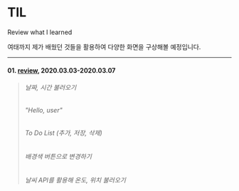 # TIL
Review what I learned

여태까지 제가 배웠던 것들을 활용하여 다양한 화면을 구상해볼 예정입니다.

* * *

#### 01. [review](https://github.com/howdy-mj/TIL/tree/master/review), 2020.03.03-2020.03.07
> ###### 날짜, 시간 불러오기   
> ###### "Hello, user"   
> ###### To Do List (추가, 저장, 삭제)   
> ###### 배경색 버튼으로 변경하기   
> ###### 날씨 API를 활용해 온도, 위치 불러오기   

